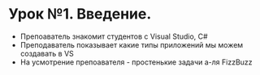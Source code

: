 # Урок №1. Введение.

* Препоаватель знакомит студентов с Visual Studio, C#
* Преподаватель показывает какие типы приложений мы можем создавать в VS
* На усмотрение препоавателя - простенькие задачи а-ля FizzBuzz
